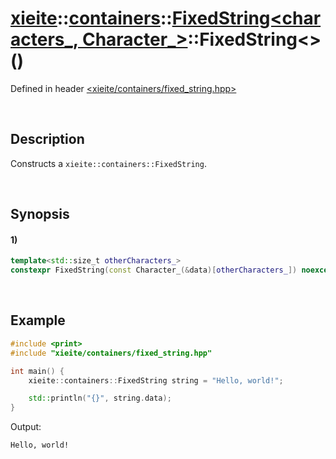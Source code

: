 # [xieite](../../../../../../xieite.md)\:\:[containers](../../../../../../containers.md)\:\:[FixedString<characters_, Character_>](../../../../fixed_string.md)\:\:FixedString\<\>\(\)
Defined in header [<xieite/containers/fixed_string.hpp>](../../../../../../../include/xieite/containers/fixed_string.hpp)

&nbsp;

## Description
Constructs a `xieite::containers::FixedString`.

&nbsp;

## Synopsis
#### 1)
```cpp
template<std::size_t otherCharacters_>
constexpr FixedString(const Character_(&data)[otherCharacters_]) noexcept;
```

&nbsp;

## Example
```cpp
#include <print>
#include "xieite/containers/fixed_string.hpp"

int main() {
    xieite::containers::FixedString string = "Hello, world!";

    std::println("{}", string.data);
}
```
Output:
```
Hello, world!
```
